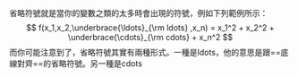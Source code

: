 省略符號就是當你的變數之類的太多時會出現的符號，例如下列範例所示：
$$
f(x_1,x_2,\underbrace{\ldots}_{\rm ldots} ,x_n) = x_1^2 + x_2^2 + \underbrace{\cdots}_{\rm cdots} + x_n^2 
$$
而你可能注意到了，省略符號其實有兩種形式。一種是Idots，他的意思是跟==底線對齊==的省略符號。另一種是cdots